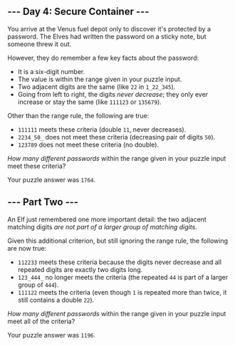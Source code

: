 \--- Day 4: Secure Container ---
--------------------------------

You arrive at the Venus fuel depot only to discover it's protected by a password. The Elves had written the password on a sticky note, but someone threw it out.

However, they do remember a few key facts about the password:

*   It is a six-digit number.
*   The value is within the range given in your puzzle input.
*   Two adjacent digits are the same (like `22` in `1_22_345`).
*   Going from left to right, the digits _never decrease_; they only ever increase or stay the same (like `111123` or `135679`).

Other than the range rule, the following are true:

*   `111111` meets these criteria (double `11`, never decreases).
*   `2234_50_` does not meet these criteria (decreasing pair of digits `50`).
*   `123789` does not meet these criteria (no double).

_How many different passwords_ within the range given in your puzzle input meet these criteria?

Your puzzle answer was `1764`.

\--- Part Two ---
-----------------

An Elf just remembered one more important detail: the two adjacent matching digits _are not part of a larger group of matching digits_.

Given this additional criterion, but still ignoring the range rule, the following are now true:

*   `112233` meets these criteria because the digits never decrease and all repeated digits are exactly two digits long.
*   `123_444_` no longer meets the criteria (the repeated `44` is part of a larger group of `444`).
*   `111122` meets the criteria (even though `1` is repeated more than twice, it still contains a double `22`).

_How many different passwords_ within the range given in your puzzle input meet all of the criteria?

Your puzzle answer was `1196`.